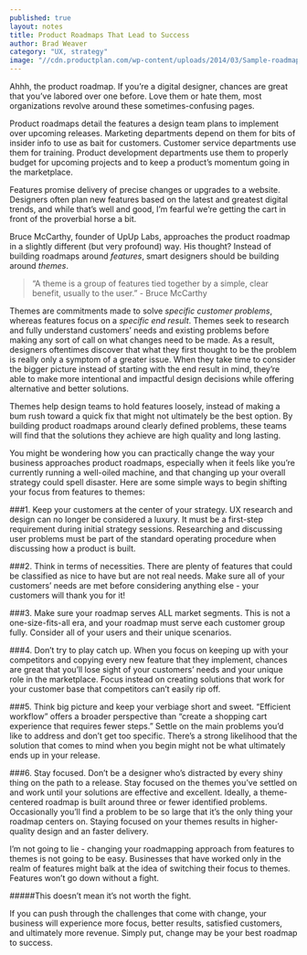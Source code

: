 ```yaml
---
published: true
layout: notes
title: Product Roadmaps That Lead to Success
author: Brad Weaver
category: "UX, strategy"
image: "//cdn.productplan.com/wp-content/uploads/2014/03/Sample-roadmap-1024x566.png"
---
```



Ahhh, the product roadmap. If you’re a digital designer, chances are great that you’ve labored over one before. Love them or hate them, most organizations revolve around these sometimes-confusing pages.

Product roadmaps detail the features a design team plans to implement over upcoming releases. Marketing departments depend on them for bits of insider info to use as bait for customers. Customer service departments use them for training. Product development departments use them to properly budget for upcoming projects and to keep a product’s momentum going in the marketplace.

Features promise delivery of precise changes or upgrades to a website. Designers often plan new features based on the latest and greatest digital trends, and while that’s well and good, I’m fearful we’re getting the cart in front of the proverbial horse a bit.

Bruce McCarthy, founder of UpUp Labs, approaches the product roadmap in a slightly different (but very profound) way. His thought? Instead of building roadmaps around _features_, smart designers should be building around _themes_.

> “A theme is a group of features tied together by a simple, clear benefit, usually to the user.” - Bruce McCarthy

Themes are commitments made to solve _specific customer problems_, whereas features focus on a _specific end result_. Themes seek to research and fully understand customers’ needs and existing problems before making any sort of call on what changes need to be made. As a result, designers oftentimes discover that what they first thought to be the problem is really only a symptom of a greater issue. When they take time to consider the bigger picture instead of starting with the end result in mind, they’re able to make more intentional and impactful design decisions while offering alternative and better solutions.

Themes help design teams to hold features loosely, instead of making a bum rush toward a quick fix that might not ultimately be the best option. By building product roadmaps around clearly defined problems, these teams will find that the solutions they achieve are high quality and long lasting.

You might be wondering how you can practically change the way your business approaches product roadmaps, especially when it feels like you’re currently running a well-oiled machine, and that changing up your overall strategy could spell disaster. Here are some simple ways to begin shifting your focus from features to themes:

###1. Keep your customers at the center of your strategy.
UX research and design can no longer be considered a luxury. It must be a first-step requirement during initial strategy sessions. Researching and discussing user problems must be part of the standard operating procedure when discussing how a product is built.

###2. Think in terms of necessities. 
There are plenty of features that could be classified as nice to have but are not real needs. Make sure all of your customers’ needs are met before considering anything else - your customers will thank you for it!

###3. Make sure your roadmap serves ALL market segments. 
This is not a one-size-fits-all era, and your roadmap must serve each customer group fully. Consider all of your users and their unique scenarios.

###4. Don’t try to play catch up. 
When you focus on keeping up with your competitors and copying every new feature that they implement, chances are great that you’ll lose sight of your customers’ needs and your unique role in the marketplace. Focus instead on creating solutions that work for your customer base that competitors can’t easily rip off. 

###5. Think big picture and keep your verbiage short and sweet. 
“Efficient workflow” offers a broader perspective than “create a shopping cart experience that requires fewer steps.” Settle on the main problems you’d like to address and don’t get too specific. There’s a strong likelihood that the solution that comes to mind when you begin might not be what ultimately ends up in your release.

###6. Stay focused. 
Don’t be a designer who’s distracted by every shiny thing on the path to a release. Stay focused on the themes you’ve settled on and work until your solutions are effective and excellent. Ideally, a theme-centered roadmap is built around three or fewer identified problems. Occasionally you’ll find a problem to be so large that it’s the only thing your roadmap centers on. Staying focused on your themes results in higher-quality design and an faster delivery.

I’m not going to lie - changing your roadmapping approach from features to themes is not going to be easy. Businesses that have worked only in the realm of features might balk at the idea of switching their focus to themes. Features won’t go down without a fight. 

#####This doesn’t mean it’s not worth the fight. 

If you can push through the challenges that come with change, your business will experience more focus, better results, satisfied customers, and ultimately more revenue. Simply put, change may be your best roadmap to success.
